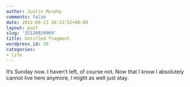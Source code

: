 ```yaml
---
author: Justin Murphy
comments: false
date: 2012-09-23 16:13:52+00:00
layout: post
slug: '32128929969'
title: Untitled fragment
wordpress_id: 39
categories:
- life
---
```


It’s Sunday now. I haven’t left, of course not. Now that I know I absolutely cannot live here anymore, I might as well just stay.